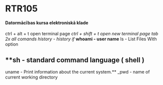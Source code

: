 # RTR105
#### Datormācības kursa elektroniskā klade
ctrl + alt + t open terminal page
*ctrl + shift + t open new terminal page
tab 2x  all comands
history - history if*
**whoami - user name** 
ls - List Files With option
## **sh - standard command language ( shell )
uname - Print information about the current system.**
_pwd - name of current working directory
